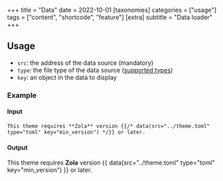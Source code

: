 +++
title = "Data"
date = 2022-10-01
[taxonomies]
categories = ["usage"]
tags = ["content", "shortcode", "feature"]
[extra]
subtitle = "Data loader"
+++

## Usage

- `src`: the address of the data source (mandatory)
- `type`: the file type of the data source ([supported types](https://www.getzola.org/documentation/templates/overview/#load-data))
- `key`: an object in the data to display

### Example
#### Input

```
This theme requires **Zola** version {{/* data(src="../theme.toml" type="toml" key="min_version") */}} or later.
```

#### Output

This theme requires **Zola** version {{ data(src="../theme.toml" type="toml" key="min_version") }} or later.

